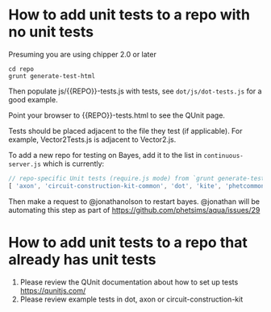 # How to add unit tests to a repo with no unit tests

Presuming you are using chipper 2.0 or later

```
cd repo
grunt generate-test-html
```
Then populate js/{{REPO}}-tests.js with tests, see `dot/js/dot-tests.js` for a good example.

Point your browser to {{REPO}}-tests.html to see the QUnit page.

Tests should be placed adjacent to the file they test (if applicable). For example, Vector2Tests.js is adjacent to Vector2.js.

To add a new repo for testing on Bayes, add it to the list in `continuous-server.js` which is currently:

```js
// repo-specific Unit tests (require.js mode) from `grunt generate-test-harness`
[ 'axon', 'circuit-construction-kit-common', 'dot', 'kite', 'phetcommon', 'phet-core', 'phet-io', 'query-string-machine', 'scenery' ].forEach( function( repo ) {
```

Then make a request to @jonathanolson to restart bayes. @jonathan will be automating this step as part of https://github.com/phetsims/aqua/issues/29

# How to add unit tests to a repo that already has unit tests

1. Please review the QUnit documentation about how to set up tests https://qunitjs.com/
2. Please review example tests in dot, axon or circuit-construction-kit